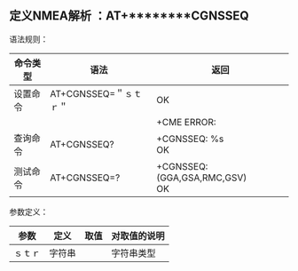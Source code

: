 ## 定义NMEA解析 ：AT+\*******\*CGNSSEQ

语法规则：

| 命令类型 | 语法                  | 返回                               |
| -------- | --------------------- | ---------------------------------- |
| 设置命令 | AT+CGNSSEQ=＂ｓｔｒ＂ | OK                                 |
|          |                       | +CME ERROR:<err>                   |
| 查询命令 | AT+CGNSSEQ?           | +CGNSSEQ: %s <br>OK                |
| 测试命令 | AT+CGNSSEQ=?          | +CGNSSEQ: (GGA,GSA,RMC,GSV) <br>OK |

参数定义：

| 参数   | 定义   | 取值 | 对取值的说明 |
| ------ | ------ | ---- | ------------ |
| ｓｔｒ | 字符串 |      | 字符串类型   |
